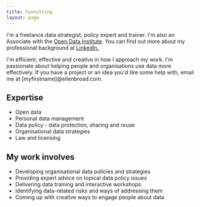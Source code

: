 ```yaml
---
title: Consulting
layout: page
---
```


<p> I'm a freelance data strategist, policy expert and trainer. I'm also an Associate with the <a href="www.theodi.org">Open Data Institute</a>. You can find out more about my professional background at <a href="https://www.linkedin.com/in/ellen-broad-316b6732LinkedIn">LinkedIn.</a></p>

<p>I'm efficient, effective and creative in how I approach my work. I'm passionate about helping people and organisations use data more effectively. If you have a project or an idea you'd like some help with, email me at [myfirstname]@ellenbroad.com.</p>

<h2>Expertise</h2>

<ul class="skill-list">
	<li>Open data</li>
	<li>Personal data management</li>
	<li>Data policy - data protection, sharing and reuse</li>
	<li>Organisational data strategies</li>
	<li>Law and licensing</li>
</ul>

<h2>My work involves</h2>

<ul>
	<li>Developing organisational data policies and strategies</li>
	<li>Providing expert advice on topical data policy issues</li>
	<li>Delivering data training and interactive workshops</li>
	<li>Identifying data-related risks and ways of addressing them</li>
	<li>Coming up with creative ways to engage people about data</li>
</ul>
